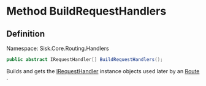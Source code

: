 # Method BuildRequestHandlers

## Definition
Namespace: Sisk.Core.Routing.Handlers

```csharp
public abstract IRequestHandler[] BuildRequestHandlers();
```

Builds and gets the [IRequestHandler](/spec/Sisk/Core/Routing/Handlers/IRequestHandler) instance objects used later by an [Route](/spec/Sisk/Core/Routing/Route) .


